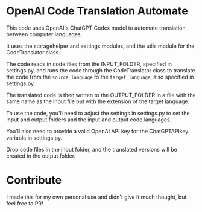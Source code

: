 # OpenAI Code Translation Automate

This code uses OpenAI's ChatGPT Codex model to automate translation between computer languages. 

It uses the storagehelper and settings modules, and the utils module for the CodeTranslator class.  

The code reads in code files from the INPUT_FOLDER, specified in settings.py, and runs the code through the CodeTranslator class to translate the code from the `source_language` to the `target_language`, also specified in settings.py. 

The translated code is then written to the OUTPUT_FOLDER in a file with the same name as the input file but with the extension of the target language.  

To use the code, you'll need to adjust the settings in settings.py to set the input and output folders and the input and output code languages. 

You'll also need to provide a valid OpenAI API key for the ChatGPTAPIkey variable in settings.py.

Drop code files in the input folder, and the translated versions will be created in the output folder.

# Contribute

I made this for my own personal use and didn't give it much thought, but feel free to PR!
